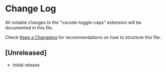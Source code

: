 # Change Log

All notable changes to the "vscode-toggle-caps" extension will be documented in this file.

Check [Keep a Changelog](http://keepachangelog.com/) for recommendations on how to structure this file.

## [Unreleased]

- Initial release